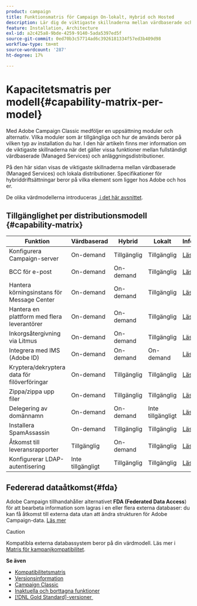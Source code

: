 ```yaml
---
product: campaign
title: Funktionsmatris för Campaign On-lokalt, Hybrid och Hosted
description: Lär dig de viktigaste skillnaderna mellan värdbaserade och lokala distributioner
feature: Installation, Architecture
exl-id: a2c425a8-9bde-4259-9140-5ada5397ed5f
source-git-commit: 0ed70b3c57714ad6c3926181334f57ed3b409d98
workflow-type: tm+mt
source-wordcount: '287'
ht-degree: 17%

---
```


# Kapacitetsmatris per modell{#capability-matrix-per-model}



Med Adobe Campaign Classic medföljer en uppsättning moduler och alternativ. Vilka moduler som är tillgängliga och hur de används beror på vilken typ av installation du har. I den här artikeln finns mer information om de viktigaste skillnaderna när det gäller vissa funktioner mellan fullständigt värdbaserade (Managed Services) och anläggningsdistributioner.

På den här sidan visas de viktigaste skillnaderna mellan värdbaserade (Managed Services) och lokala distributioner. Specifikationer för hybriddriftsättningar beror på vilka element som ligger hos Adobe och hos er.

De olika värdmodellerna introduceras [&#x200B; i det här avsnittet](../../installation/using/hosting-models.md).

## Tillgänglighet per distributionsmodell {#capability-matrix}

| Funktion | Värdbaserad | Hybrid | Lokalt | Information |
|-----------------------------------------------|------------------|-----------|---------------|-----------------------------------------------------------------------------------------------------------------------------------------------------------------------------------------------------------------------|
| Konfigurera Campaign-server | On-demand | Tillgänglig | Tillgänglig | [Läs mer](../../installation/using/the-server-configuration-file.md) |
| BCC för e-post | On-demand | On-demand | Tillgänglig | [Läs mer](../../installation/using/email-archiving.md) |
| Hantera körningsinstans för Message Center | On-demand | On-demand | Tillgänglig | [Läs mer](../../message-center/using/about-transactional-messaging.md) |
| Hantera en plattform med flera leverantörer | On-demand | On-demand | Tillgänglig | [Läs mer](../../installation/using/mid-sourcing-server.md) |
| Inkorgsåtergivning via Litmus | On-demand | On-demand | Tillgänglig | [Läs mer](../../delivery/using/inbox-rendering.md) |
| Integrera med IMS (Adobe ID) | On-demand | On-demand | On-demand | [Läs mer](../../integrations/using/about-adobe-id.md) |
| Kryptera/dekryptera data för filöverföringar | On-demand | Tillgänglig | Tillgänglig | [Läs mer](../../platform/using/unzip-decrypt.md) |
| Zippa/zippa upp filer | On-demand | Tillgänglig | Tillgänglig | [Läs mer](../../platform/using/unzip-decrypt.md) |
| Delegering av domännamn | On-demand | On-demand | Inte tillgängligt | [Läs mer](https://experienceleague.adobe.com/docs/control-panel/using/subdomains-and-certificates/setting-up-new-subdomain.html?lang=sv) |
| Installera SpamAssassin | On-demand | Tillgänglig | Tillgänglig | [Läs mer](../../delivery/using/spamassassin.md) |
| Åtkomst till leveransrapporter | Tillgänglig | On-demand | Tillgänglig | [Läs mer](../../delivery/using/monitoring-deliverability.md) |
| Konfigurerar LDAP-autentisering | Inte tillgängligt | Tillgänglig | Tillgänglig | [Läs mer](../../installation/using/connecting-through-ldap.md) |


## Federerad dataåtkomst{#fda}

Adobe Campaign tillhandahåller alternativet **FDA (Federated Data Access**) för att bearbeta information som lagras i en eller flera externa databaser: du kan få åtkomst till externa data utan att ändra strukturen för Adobe Campaign-data. [Läs mer](../../installation/using/about-fda.md)

>[!CAUTION]
>
>Kompatibla externa databassystem beror på din värdmodell. Läs mer i [Matris för kampanjkompatibilitet](../../rn/using/compatibility-matrix.md).
>

**Se även**

* [Kompatibilitetsmatris](../../rn/using/compatibility-matrix.md)
* [Versionsinformation](../../rn/using/latest-release.md)
* [Campaign Classic](../../rn/using/rn-overview.md)
* [Inaktuella och borttagna funktioner](../../rn/using/deprecated-features.md)
* [[!DNL Gold Standard]-versioner &#x200B;](../../rn/using/gold-standard.md)
